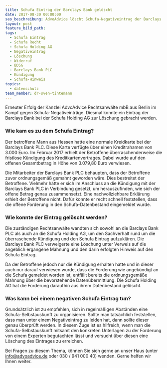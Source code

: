 ```yaml
---
title: Schufa Eintrag der Barclays Bank gelöscht
date: 2017-08-30 00:00:00
seo_beschreibung: AdvoAdvice löscht Schufa-Negativeintrag der Barclays Bank
layout: post
feature_bild_path:
tags:
  - Schufa Eintrag
  - Schufa Recht
  - Schufa Holding AG
  - Negativeintrag
  - Löschung
  - Widerruf
  - BDSG
  - Barclays Bank PLC
  - Kündigung
  - Schufa-Hinweis
topics:
  - datenschutz
team_member: dr-sven-tintemann
---
```



Erneuter Erfolg der Kanzlei AdvoAdvice Rechtsanwälte mbB aus Berlin im Kampf gegen Schufa-Negativeinträge. Diesmal konnte ein Eintrag der Barclays Bank bei der Schufa Holding AG zur Löschung gebracht werden.

### Wie kam es zu dem Schufa Eintrag?

Der betroffene Mann aus Hessen hatte eine normale Kreidkarte bei der Barclays Bank PLC. Diese Karte verfügte über einen Kreditrahamen von 3.000 Euro. Im Februar 2017 erhielt der Betroffene überraschenderweise die fristlose Kündigung des Kreditkartenvertrages. Dabei wurde auf den offenen Gesamtbetrag in Höhe von 3.079,80 Euro verwiesen.

Die Mitarbeiter der Barclays Bank PLC behaupten, dass der Betroffene zuvor ordnungsgemäß gemahnt geworden wäre. Dies bestreitet der Betroffene. Vielmehr hätte er sich im Anschluss an die Kündigung mit der Barclays Bank PLC in Verbindung gesetzt, um herauszufinden, wie sich der offene Betrag genau zusammensetzt. Eine nachvollziehbare Erklärung erhielt der Betroffene nicht. Dafür konnte er recht schnell feststellen, dass die offene Forderung in den Schufa-Datenbestand eingemeldet wurde.

### Wie konnte der Eintrag gelöscht werden?

Die zuständigen Rechtsanwälte wandten sich sowohl an die Barclays Bank PLC als auch an die Schufa Holding AG, um den Sachverhalt rund um die überraschende Kündigung und den Schufa Eintrag aufzuklären. Die Barclays Bank PLC verweigerte eine Löschung unter Verweis auf die angeblich ergangene Mahnung und den darin erfolgten Hinweis auf den Schufa Eintrag.

Da der Betroffene jedoch nur die Kündigung erhalten hatte und in dieser auch nur darauf verwiesen wurde, dass die Forderung wie angekündigt an die Schufa gemeldet worden ist, entfällt bereits die ordnungsgemäße Mahnung über die bevorstehende Datenübermittlung. Die Schufa Holding AG hat die Forderung daraufhin aus ihrem Datenbestand gelöscht.

### Was kann bei einem negativen Schufa Eintrag tun?

Grundsätzlich ist zu empfehlen, sich in regelmäßigen Abständen eine Schufa-Selbstauskunft zu organisieren. Sollte man tatsächlich feststellen, dass man unter einem Negativeintrag zu leiden hat, dann sollte dieser genau überprüft werden. In diesem Zuge ist es hilfreich, wenn man die Schufa-Selbstauskunft mitsamt den konkreten Unterlagen zu der Forderung von einem Experten begutachten lässt und versucht über diesen eine Löschung des Eintrages zu erreichen.

Bei Fragen zu diesem Thema, können Sie sich gerne an unser Haus (unter info@advoadvice.de oder 030 / 941 000 40) wenden. Gerne helfen wir Ihnen weiter.